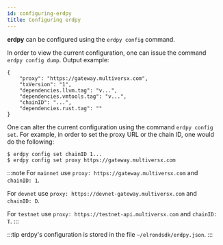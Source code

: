 ```yaml
---
id: configuring-erdpy
title: Configuring erdpy
---
```


**erdpy** can be configured using the `erdpy config` command.

In order to view the current configuration, one can issue the command `erdpy config dump`. Output example:

```
{
    "proxy": "https://gateway.multiversx.com",
    "txVersion": "1",
    "dependencies.llvm.tag": "v...",
    "dependencies.vmtools.tag": "v...",
    "chainID": "...",
    "dependencies.rust.tag": ""
}
```

One can alter the current configuration using the command `erdpy config set`. For example, in order to set the proxy URL or the chain ID, one would do the following:

```
$ erdpy config set chainID 1...
$ erdpy config set proxy https://gateway.multiversx.com
```

:::note
For `mainnet` use `proxy: https://gateway.multiversx.com` and `chainID: 1`.

For `devnet` use `proxy: https://devnet-gateway.multiversx.com` and `chainID: D`.

For `testnet` use `proxy: https://testnet-api.multiversx.com` and `chainID: T`.
:::

:::tip
erdpy's configuration is stored in the file `~/elrondsdk/erdpy.json`.
:::

